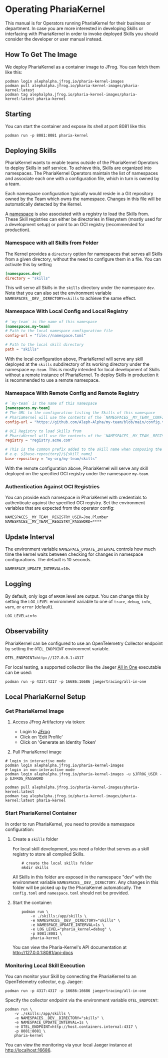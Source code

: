 # Operating PhariaKernel

This manual is for Operators running PhariaKernel for their business or department. In case you are more interested in developing Skills or interfacing with PhariaKernel in order to invoke deployed Skills you should consider the developer or user manual instead.

## How To Get The Image

We deploy PhariaKernel as a container image to JFrog. You can fetch them like this:

```shell
podman login alephalpha.jfrog.io/pharia-kernel-images
podman pull alephalpha.jfrog.io/pharia-kernel-images/pharia-kernel:latest
podman tag alephalpha.jfrog.io/pharia-kernel-images/pharia-kernel:latest pharia-kernel
```

## Starting

You can start the container and expose its shell at port 8081 like this

```shell
podman run -p 8081:8081 pharia-kernel
```

## Deploying Skills

PhariaKernel wants to enable teams outside of the PhariaKernel Operators to deploy Skills in self service. To achieve this, Skills are organized into namespaces. The PhariaKernel Operators maintain the list of namespaces and associate each one with a configuration file, which in turn is owned by a team.

Each namespace configuration typically would reside in a Git repository owned by the Team which owns the namespace. Changes in this file will be automatically detected by the Kernel.

A [namespace](skill-deployment.md#configuring-namespace) is also associated with a registry to load the Skills from. These Skill registries can either be directories in filesystem (mostly used for a development setup) or point to an OCI registry (recommended for production).

### Namespace with all Skills from Folder

The Kernel provides a `directory` option for namespaces that serves all Skills from a given directory, without the need to configure them in a file.
You can activate this by setting

```toml
[namespaces.dev]
directory = "skills"
```

This will serve all Skills in the `skills` directory under the namespace `dev`.
Note that you can also set the environment variable `NAMESPACES__DEV__DIRECTORY=skills` to achieve the same effect.

### Namespace With Local Config and Local Registry

```toml
# `my-team` is the name of this namespace
[namespaces.my-team]
# Path to the local namespace configuration file
config-url = "file://namespace.toml"

# Path to the local skill directory
path = "skills"
```

With the local configuration above, PhariaKernel will serve any skill deployed at the `skills` subdirectory of its working directory under the namespace `my-team`. This is mostly intended for local development of Skills without a remote instance of PhariaKernel. To deploy Skills in production it is recommended to use a remote namespace.

### Namespace With Remote Config and Remote Registry

```toml
# `my-team` is the name of this namespace
[namespaces.my-team]
# The URL to the configuration listing the Skills of this namespace
# PhariaKernel will use the contents of the `NAMESPACES__MY_TEAM__CONFIG_ACCESS_TOKEN` environment variable to access (authorize) the config
config-url = "https://github.com/Aleph-Alpha/my-team/blob/main/config.toml"

# OCI Registry to load Skills from
# PhariaKernel will use the contents of the `NAMESPACES__MY_TEAM__REGISTRY_USER` and `NAMESPACES__MY_TEAM__REGISTRY_PASSWORD` environment variables to access (authorize) the registry
registry = "registry.acme.com"

# This is the common prefix added to the skill name when composing the OCI repository.
# e.g. ${base-repository}/${skill_name}
base-repository = "my-org/my-team/skills"
```

With the remote configuration above, PhariaKernel will serve any skill deployed on the specified OCI registry under the namespace `my-team`.

### Authentication Against OCI Registries

You can provide each namespace in PhariaKernel with credentials to authenticate against the specified OCI registry. Set the environment variables that are expected from the operator config:

```shell
NAMESPACES__MY_TEAM__REGISTRY_USER=Joe.Plumber
NAMESPACES__MY_TEAM__REGISTRY_PASSWORD=****
```

## Update Interval

The environment variable `NAMESPACE_UPDATE_INTERVAL` controls how much time the kernel waits between checking for changes in namespace configurations. The default is 10 seconds.

```shell
NAMESPACE_UPDATE_INTERVAL=10s
```

## Logging

By default, only logs of `ERROR` level are output. You can change this by setting the `LOG_LEVEL` environment variable to one of `trace`, `debug`, `info`, `warn`, or `error` (default).

```shell
LOG_LEVEL=info
```

## Observability

PhariaKernel can be configured to use an OpenTelemetry Collector endpoint by setting the `OTEL_ENDPOINT` environment variable.

```shell
OTEL_ENDPOINT=http://127.0.0.1:4317
```

For local testing, a supported collector like the Jaeger [All in One](https://www.jaegertracing.io/docs/1.60/getting-started/#all-in-one) executable can be used:

```shell
podman run -p 4317:4317 -p 16686:16686 jaegertracing/all-in-one
```

## Local PhariaKernel Setup

### Get PhariaKernel Image

1. Access JFrog Artifactory via token:

   - Login to [JFrog](https://alephalpha.jfrog.io/ui/login/)
   - Click on 'Edit Profile'
   - Click on 'Generate an Identity Token'

2. Pull PhariaKernel image

```shell
# login in interactive mode
podman login alephalpha.jfrog.io/pharia-kernel-images
# login in non-interactive mode
podman login alephalpha.jfrog.io/pharia-kernel-images -u $JFROG_USER -p $JFROG_PASSWORD

podman pull alephalpha.jfrog.io/pharia-kernel-images/pharia-kernel:latest
podman tag alephalpha.jfrog.io/pharia-kernel-images/pharia-kernel:latest pharia-kernel
```

### Start PhariaKernel Container

In order to run PhariaKernel, you need to provide a namespace configuration:

1. Create a `skills` folder

   For local skill development, you need a folder that serves as a skill registry to store all compiled Skills.

   ```shell
       # create the local skills folder
       mkdir skills
   ```

   All Skills in this folder are exposed in the namespace "dev" with the environment variable `NAMESPACES__DEV__DIRECTORY`.
   Any changes in this folder will be picked up by the PhariaKernel automatically. The `config.toml` and `namespace.toml` should not be provided.

2. Start the container:

   ```shell
       podman run \
           -v ./skills:/app/skills \
           -e NAMESPACES__DEV__DIRECTORY="skills" \
           -e NAMESPACE_UPDATE_INTERVAL=1s \
           -e LOG_LEVEL="pharia_kernel=debug" \
           -p 8081:8081 \
           pharia-kernel
   ```

   You can view the Pharia-Kernel's API documentation at <http://127.0.0.1:8081/api-docs>

### Monitoring Local Skill Execution

You can monitor your Skill by connecting the PhariaKernel to an OpenTelemetry collector, e.g. Jaeger:

```shell
podman run -p 4317:4317 -p 16686:16686 jaegertracing/all-in-one
```

Specify the collector endpoint via the environment variable `OTEL_ENDPOINT`:

```shell
podman run \
    -v ./skills:/app/skills \
    -e NAMESPACES__DEV__DIRECTORY="skills" \
    -e NAMESPACE_UPDATE_INTERVAL=1s \
    -e OTEL_ENDPOINT=http://host.containers.internal:4317 \
    -p 8081:8081 \
    pharia-kernel
```

You can view the monitoring via your local Jaeger instance at <http://localhost:16686>.
